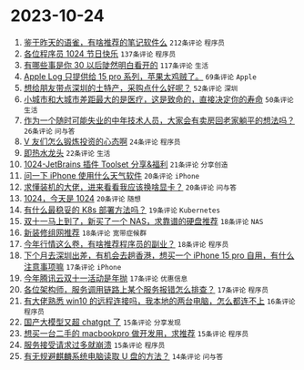 # 2023-10-24

1. [鉴于昨天的语雀，有啥推荐的笔记软件么](https://www.v2ex.com/t/984728) `212条评论` `程序员`
1. [各位程序员 1024 节日快乐](https://www.v2ex.com/t/984742) `137条评论` `程序员`
1. [有哪些事是你 30 以后陡然明白看开的](https://www.v2ex.com/t/984755) `117条评论` `生活`
1. [Apple Log 只提供给 15 pro 系列，苹果太鸡贼了。](https://www.v2ex.com/t/984729) `69条评论` `Apple`
1. [想给朋友带点深圳的土特产，采购点什么好呢？](https://www.v2ex.com/t/984801) `52条评论` `深圳`
1. [小城市和大城市差距最大的是医疗，这是致命的，直接决定你的寿命](https://www.v2ex.com/t/984900) `50条评论` `生活`
1. [作为一个随时可能失业的中年技术人员，大家会有卖房回老家躺平的想法吗？](https://www.v2ex.com/t/984812) `26条评论` `问与答`
1. [V 友们怎么锻炼投资的心态啊](https://www.v2ex.com/t/984877) `24条评论` `程序员`
1. [即热水龙头](https://www.v2ex.com/t/984785) `22条评论` `生活`
1. [1024-JetBrains 插件 Toolset 分享&福利](https://www.v2ex.com/t/984759) `21条评论` `分享创造`
1. [问一下 iPhone 使用什么天气软件](https://www.v2ex.com/t/984914) `20条评论` `iPhone`
1. [求懂装机的大佬，进来看看我应该换啥显卡？](https://www.v2ex.com/t/984844) `20条评论` `问与答`
1. [1024，今天是 1024](https://www.v2ex.com/t/984730) `20条评论` `随想`
1. [有什么最稳妥的 K8s 部署方法吗？](https://www.v2ex.com/t/984736) `19条评论` `Kubernetes`
1. [双十一马上到了，新买了一个 NAS，求靠谱的硬盘推荐](https://www.v2ex.com/t/984886) `18条评论` `NAS`
1. [新装修组网推荐](https://www.v2ex.com/t/984878) `18条评论` `宽带症候群`
1. [今年行情这么卷，有啥推荐程序员的副业？](https://www.v2ex.com/t/984846) `18条评论` `程序员`
1. [下个月去深圳出差，有机会去趟香港，想买一个 iPhone 15 pro 自用，有什么注意事项嘛](https://www.v2ex.com/t/984907) `17条评论` `iPhone`
1. [今年腾讯云双十一活动是年抛](https://www.v2ex.com/t/984829) `17条评论` `优惠信息`
1. [各位架构师，服务调用链路上某个服务报错怎么排查？](https://www.v2ex.com/t/984723) `17条评论` `程序员`
1. [有大佬熟悉 win10 的远程连接吗，我本地的两台电脑，怎么都连不上](https://www.v2ex.com/t/984910) `16条评论` `程序员`
1. [国产大模型又超 chatgpt 了](https://www.v2ex.com/t/984872) `15条评论` `分享发现`
1. [想买一台二手的 macbookpro 做开发用，求推荐](https://www.v2ex.com/t/984795) `15条评论` `程序员`
1. [服务接受请求过多就崩溃](https://www.v2ex.com/t/984724) `15条评论` `程序员`
1. [有无规避麒麟系统电脑读取 U 盘的方法？](https://www.v2ex.com/t/984855) `14条评论` `问与答`
